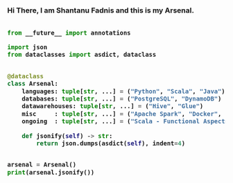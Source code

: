 <!-- Zero width character is used to put extra blank lines before and after code -->

<h3>

Hi There, I am Shantanu Fadnis and this is my Arsenal.
    
```python
​
from __future__ import annotations

import json
from dataclasses import asdict, dataclass


@dataclass
class Arsenal:
    languages: tuple[str, ...] = ("Python", "Scala", "Java")
    databases: tuple[str, ...] = ("PostgreSQL", "DynamoDB")
    datawarehouses: tuple[str, ...] = ("Hive", "Glue")
    misc     : tuple[str, ...] = ("Apache Spark", "Docker", "SQS", "SNS")
    ongoing  : tuple[str, ...] = ("Scala - Functional Aspects")

    def jsonify(self) -> str:
        return json.dumps(asdict(self), indent=4)


arsenal = Arsenal()
print(arsenal.jsonify())
​
```
</h3>
